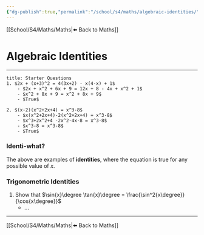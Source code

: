 ```yaml
---
{"dg-publish":true,"permalink":"/school/s4/maths/algebraic-identities/"}
---
```

[[School/S4/Maths/Maths|⬅️ Back to Maths]]
# Algebraic Identities
---

```ad-example
title: Starter Questions
1. $2x + (x+3)^2 = 4(3x+2) - x(4-x) + 1$
    - $2x + x^2 + 6x + 9 = 12x + 8 - 4x + x^2 + 1$
    - $x^2 + 8x + 9 = x^2 + 8x + 9$
    - $True$

2. $(x-2)(x^2+2x+4) = x^3-8$
    - $x(x^2+2x+4)-2(x^2+2x+4) = x^3-8$
    - $x^3+2x^2+4 -2x^2-4x-8 = x^3-8$
    - $x^3-8 = x^3-8$
    - $True$
```

### Identi-what?
The above are examples of **identities**, where the equation is true for any possible value of $x$.

### Trigonometric Identities
1. Show that $\sin{x}\degree \tan{x}\degree = \frac{\sin^2{x\degree}}{\cos{x\degree}}$
    - ...

---
[[School/S4/Maths/Maths|⬅️ Back to Maths]]
